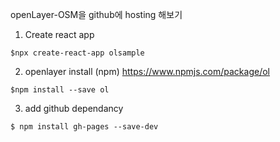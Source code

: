 openLayer-OSM을 github에 hosting 해보기

1. Create react app
```shell
$npx create-react-app olsample
```

2. openlayer install (npm)
https://www.npmjs.com/package/ol
```shell
$npm install --save ol
```

3. add github dependancy
```shell
$ npm install gh-pages --save-dev
```

